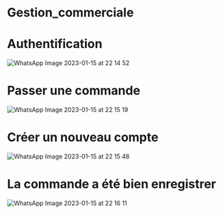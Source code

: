 # Gestion_commerciale

# Authentification

![WhatsApp Image 2023-01-15 at 22 14 52](https://user-images.githubusercontent.com/83227525/212568455-33eaf320-09c7-4c27-bd41-bfdd708e3679.jpeg)

# Passer une commande
![WhatsApp Image 2023-01-15 at 22 15 19](https://user-images.githubusercontent.com/83227525/212568445-f22ec3e2-d8ae-40ad-a5a8-2cbc974dd43b.jpeg)

# Créer un nouveau compte

![WhatsApp Image 2023-01-15 at 22 15 48](https://user-images.githubusercontent.com/83227525/212568435-4db7e6a1-bc90-4aaf-9b9f-3ce4f727ad3e.jpeg)

# La commande a été bien enregistrer
![WhatsApp Image 2023-01-15 at 22 16 11](https://user-images.githubusercontent.com/83227525/212568416-18915595-96db-41cc-b65e-8b0c887c6fc6.jpeg)
